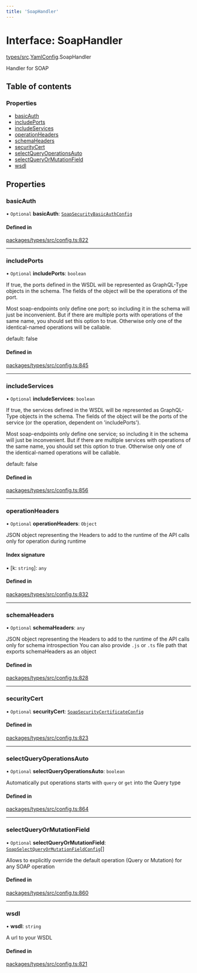 ```yaml
---
title: 'SoapHandler'
---
```


# Interface: SoapHandler

[types/src](../modules/types_src).[YamlConfig](../modules/types_src.YamlConfig).SoapHandler

Handler for SOAP

## Table of contents

### Properties

- [basicAuth](types_src.YamlConfig.SoapHandler#basicauth)
- [includePorts](types_src.YamlConfig.SoapHandler#includeports)
- [includeServices](types_src.YamlConfig.SoapHandler#includeservices)
- [operationHeaders](types_src.YamlConfig.SoapHandler#operationheaders)
- [schemaHeaders](types_src.YamlConfig.SoapHandler#schemaheaders)
- [securityCert](types_src.YamlConfig.SoapHandler#securitycert)
- [selectQueryOperationsAuto](types_src.YamlConfig.SoapHandler#selectqueryoperationsauto)
- [selectQueryOrMutationField](types_src.YamlConfig.SoapHandler#selectqueryormutationfield)
- [wsdl](types_src.YamlConfig.SoapHandler#wsdl)

## Properties

### basicAuth

• `Optional` **basicAuth**: [`SoapSecurityBasicAuthConfig`](types_src.YamlConfig.SoapSecurityBasicAuthConfig)

#### Defined in

[packages/types/src/config.ts:822](https://github.com/Urigo/graphql-mesh/blob/master/packages/types/src/config.ts#L822)

___

### includePorts

• `Optional` **includePorts**: `boolean`

If true, the ports defined in the WSDL will be represented as GraphQL-Type objects in the schema.
The fields of the object will be the operations of the port.

Most soap-endpoints only define one port; so including it in the schema will just be inconvenient.
But if there are multiple ports with operations of the same name, you should set this option to true.
Otherwise only one of the identical-named operations will be callable.

default: false

#### Defined in

[packages/types/src/config.ts:845](https://github.com/Urigo/graphql-mesh/blob/master/packages/types/src/config.ts#L845)

___

### includeServices

• `Optional` **includeServices**: `boolean`

If true, the services defined in the WSDL will be represented as GraphQL-Type objects in the schema.
The fields of the object will be the ports of the service (or the operation, dependent on 'includePorts').

Most soap-endpoints only define one service; so including it in the schema will just be inconvenient.
But if there are multiple services with operations of the same name, you should set this option to true.
Otherwise only one of the identical-named operations will be callable.

default: false

#### Defined in

[packages/types/src/config.ts:856](https://github.com/Urigo/graphql-mesh/blob/master/packages/types/src/config.ts#L856)

___

### operationHeaders

• `Optional` **operationHeaders**: `Object`

JSON object representing the Headers to add to the runtime of the API calls only for operation during runtime

#### Index signature

▪ [k: `string`]: `any`

#### Defined in

[packages/types/src/config.ts:832](https://github.com/Urigo/graphql-mesh/blob/master/packages/types/src/config.ts#L832)

___

### schemaHeaders

• `Optional` **schemaHeaders**: `any`

JSON object representing the Headers to add to the runtime of the API calls only for schema introspection
You can also provide `.js` or `.ts` file path that exports schemaHeaders as an object

#### Defined in

[packages/types/src/config.ts:828](https://github.com/Urigo/graphql-mesh/blob/master/packages/types/src/config.ts#L828)

___

### securityCert

• `Optional` **securityCert**: [`SoapSecurityCertificateConfig`](types_src.YamlConfig.SoapSecurityCertificateConfig)

#### Defined in

[packages/types/src/config.ts:823](https://github.com/Urigo/graphql-mesh/blob/master/packages/types/src/config.ts#L823)

___

### selectQueryOperationsAuto

• `Optional` **selectQueryOperationsAuto**: `boolean`

Automatically put operations starts with `query` or `get` into the Query type

#### Defined in

[packages/types/src/config.ts:864](https://github.com/Urigo/graphql-mesh/blob/master/packages/types/src/config.ts#L864)

___

### selectQueryOrMutationField

• `Optional` **selectQueryOrMutationField**: [`SoapSelectQueryOrMutationFieldConfig`](types_src.YamlConfig.SoapSelectQueryOrMutationFieldConfig)[]

Allows to explicitly override the default operation (Query or Mutation) for any SOAP operation

#### Defined in

[packages/types/src/config.ts:860](https://github.com/Urigo/graphql-mesh/blob/master/packages/types/src/config.ts#L860)

___

### wsdl

• **wsdl**: `string`

A url to your WSDL

#### Defined in

[packages/types/src/config.ts:821](https://github.com/Urigo/graphql-mesh/blob/master/packages/types/src/config.ts#L821)
